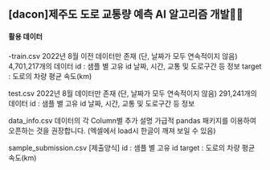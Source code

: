 ## [dacon]제주도 도로 교통량 예측 AI 알고리즘 개발🚗🚓


#### 활용 데이터
  -train.csv 
2022년 8월 이전 데이터만 존재 (단, 날짜가 모두 연속적이지 않음)
4,701,217개의 데이터
id : 샘플 별 고유 id
날짜, 시간, 교통 및 도로구간 등 정보
target : 도로의 차량 평균 속도(km)


test.csv 
2022년 8월 데이터만 존재 (단, 날짜가 모두 연속적이지 않음)
291,241개의 데이터
id : 샘플 별 고유 id
날짜, 시간, 교통 및 도로구간 등 정보

data_info.csv
데이터의 각 Column별 추가 설명
가급적 pandas 패키지를 이용하여 오픈하는 것을 권장합니다. (엑셀에서 load시 한글이 깨져 보일 수 있음)

sample_submission.csv [제출양식]
id : 샘플 별 고유 id
target : 도로의 차량 평균 속도(km)
